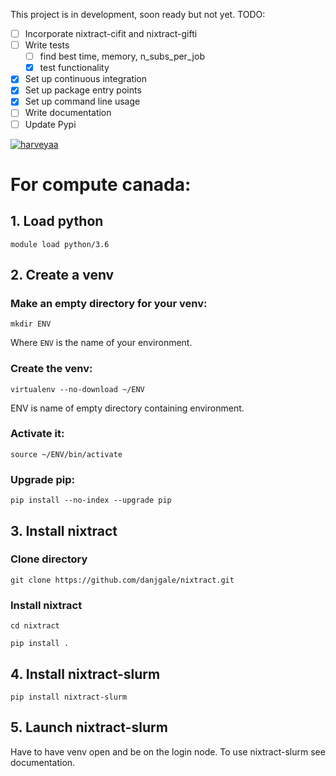 This project is in development, soon ready but not yet. TODO:
- [ ] Incorporate nixtract-cifit and nixtract-gifti
- [ ] Write tests
  - [ ] find best time, memory, n_subs_per_job
  - [x] test functionality
- [x] Set up continuous integration
- [x] Set up package entry points
- [x] Set up command line usage
- [ ] Write documentation
- [ ] Update Pypi

[![harveyaa](https://circleci.com/gh/harveyaa/nixtract-slurm.svg?style=svg)](<LINK>)

# For compute canada:

## 1. Load python
`module load python/3.6`

## 2. Create a venv
### Make an empty directory for your venv:
`mkdir ENV`

Where `ENV` is the name of your environment.

### Create the venv:
`virtualenv --no-download ~/ENV`

ENV is name of empty directory containing environment.

### Activate it:
`source ~/ENV/bin/activate`
### Upgrade pip:
`pip install --no-index --upgrade pip`

## 3. Install nixtract
### Clone directory
`git clone https://github.com/danjgale/nixtract.git`
### Install nixtract
`cd nixtract`

`pip install .`

## 4. Install nixtract-slurm
`pip install nixtract-slurm`

## 5. Launch nixtract-slurm
Have to have venv open and be on the login node. To use nixtract-slurm see documentation.

